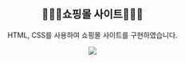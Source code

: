 <div align="center">
<h2> 🧑🏻‍💻쇼핑몰 사이트🧑🏻‍💻 </h2>
HTML, CSS를 사용하여 쇼핑몰 사이트를 구현하였습니다.
</div>
<p align="center">
  <img src="![스크린샷 2024-02-26 110120](https://github.com/kbsneues/Shopping-Mall-Site/assets/66941439/ad4c7b79-2d94-4176-9931-2e12f2ecc839)">
</p>

